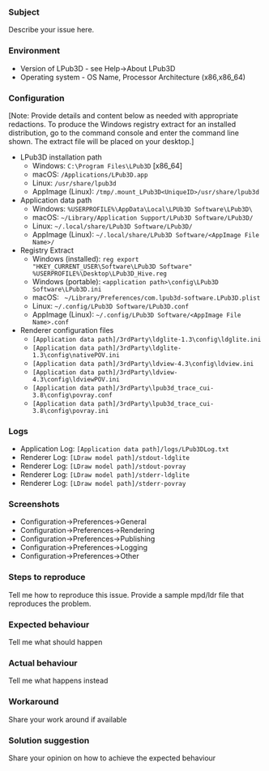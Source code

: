 ### Subject
Describe your issue here.

### Environment
* Version of LPub3D - see Help->About LPub3D
* Operating system - OS Name, Processor Architecture (x86,x86_64)

### Configuration
[Note: Provide details and content below as needed with appropriate redactions. To produce the Windows registry extract for an installed distribution, go to the command console and enter the command line shown. The extract file will be placed on your desktop.]
* LPub3D installation path
  - Windows: `C:\Program Files\LPub3D` [x86_64]
  - macOS: `/Applications/LPub3D.app`
  - Linux:  `/usr/share/lpub3d`
  - AppImage (Linux): `/tmp/.mount_LPub3D<UniqueID>/usr/share/lpub3d`
* Application data path
  - Windows: `%USERPROFILE%\AppData\Local\LPUb3D Software\LPub3D\`
  - macOS: `~/Library/Application Support/LPub3D Software/LPub3D/`
  - Linux: `~/.local/share/LPub3D Software/LPub3D/`
  - AppImage (Linux): `~/.local/share/LPub3D Software/<AppImage File Name>/`
* Registry Extract
  - Windows (installed): `reg export "HKEY_CURRENT_USER\Software\LPub3D Software" %USERPROFILE%\Desktop\LPub3D_Hive.reg`
  - Windows (portable): `<application path>\config\LPub3D Software\LPub3D.ini`
  - macOS: ` ~/Library/Preferences/com.lpub3d-software.LPub3D.plist`
  - Linux: `~/.config/LPub3D Software/LPub3D.conf`
  - AppImage (Linux): `~/.config/LPub3D Software/<AppImage File Name>.conf`
* Renderer configuration files
  - `[Application data path]/3rdParty\ldglite-1.3\config\ldglite.ini`
  - `[Application data path]/3rdParty\ldglite-1.3\config\nativePOV.ini`
  - `[Application data path]/3rdParty\ldview-4.3\config\ldview.ini`
  - `[Application data path]/3rdParty\ldview-4.3\config\ldviewPOV.ini`
  - `[Application data path]/3rdParty\lpub3d_trace_cui-3.8\config\povray.conf`
  - `[Application data path]/3rdParty\lpub3d_trace_cui-3.8\config\povray.ini`

### Logs
* Application Log: `[Application data path]/logs/LPub3DLog.txt`
* Renderer Log: `[LDraw model path]/stdout-ldglite`
* Renderer Log: `[LDraw model path]/stdout-povray`
* Renderer Log: `[LDraw model path]/stderr-ldglite`
* Renderer Log: `[LDraw model path]/stderr-povray`

### Screenshots
* Configuration->Preferences->General
* Configuration->Preferences->Rendering
* Configuration->Preferences->Publishing
* Configuration->Preferences->Logging
* Configuration->Preferences->Other

### Steps to reproduce
Tell me how to reproduce this issue.
Provide a sample mpd/ldr file that reproduces the problem.

### Expected behaviour
Tell me what should happen

### Actual behaviour
Tell me what happens instead

### Workaround
Share your work around if available

### Solution suggestion
Share your opinion on how to achieve the expected behaviour
